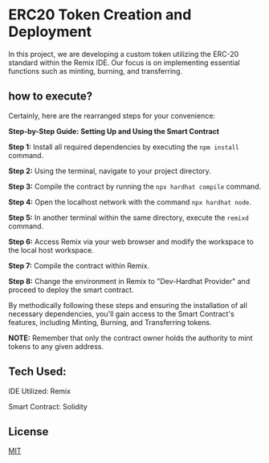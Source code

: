 
# ERC20 Token Creation and Deployment

In this project, we are developing a custom token utilizing the ERC-20 standard within the Remix IDE. Our focus is on implementing essential functions such as minting, burning, and transferring.

## how to execute?

Certainly, here are the rearranged steps for your convenience:

**Step-by-Step Guide: Setting Up and Using the Smart Contract**

**Step 1:** Install all required dependencies by executing the `npm install` command.

**Step 2:** Using the terminal, navigate to your project directory.

**Step 3:** Compile the contract by running the `npx hardhat compile` command.

**Step 4:** Open the localhost network with the command `npx hardhat node`.

**Step 5:** In another terminal within the same directory, execute the `remixd` command.

**Step 6:** Access Remix via your web browser and modify the workspace to the local host workspace.

**Step 7:** Compile the contract within Remix.

**Step 8:** Change the environment in Remix to "Dev-Hardhat Provider" and proceed to deploy the smart contract.

By methodically following these steps and ensuring the installation of all necessary dependencies, you'll gain access to the Smart Contract's features, including Minting, Burning, and Transferring tokens.

**NOTE:** Remember that only the contract owner holds the authority to mint tokens to any given address.
## Tech Used:

IDE Utilized: Remix

Smart Contract: Solidity
## License

[MIT](https://choosealicense.com/licenses/mit/)




